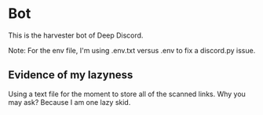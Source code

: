 # Bot

This is the harvester bot of Deep Discord.

Note: For the env file, I'm using .env.txt versus .env to fix a discord.py issue.

## Evidence of my lazyness

Using a text file for the moment to store all of the scanned links. Why you may ask? Because I am one lazy skid.